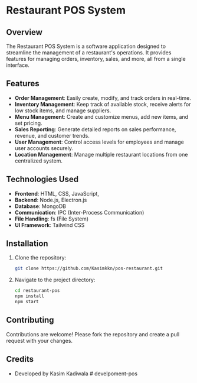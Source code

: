 # Restaurant POS System

## Overview

The Restaurant POS System is a software application designed to streamline the management of a restaurant's operations. It provides features for managing orders, inventory, sales, and more, all from a single interface.

## Features

- **Order Management**: Easily create, modify, and track orders in real-time.
- **Inventory Management**: Keep track of available stock, receive alerts for low stock items, and manage suppliers.
- **Menu Management**: Create and customize menus, add new items, and set pricing.
- **Sales Reporting**: Generate detailed reports on sales performance, revenue, and customer trends.
- **User Management**: Control access levels for employees and manage user accounts securely.
- **Location Management**: Manage multiple restaurant locations from one centralized system.

## Technologies Used

- **Frontend**: HTML, CSS, JavaScript, 
- **Backend**: Node.js, Electron.js
- **Database**: MongoDB
- **Communication**: IPC (Inter-Process Communication)
- **File Handling**: fs (File System)
- **UI Framework**: Tailwind CSS

## Installation

1. Clone the repository:
   ```bash
   git clone https://github.com/Kasimkkn/pos-restaurant.git

2. Navigate to the project directory:
   ```bash
   cd restaurant-pos
   npm install
   npm start

## Contributing

Contributions are welcome! Please fork the repository and create a pull request with your changes.


## Credits

- Developed by Kasim Kadiwala
#   d e v e l p o m e n t - p o s  
 